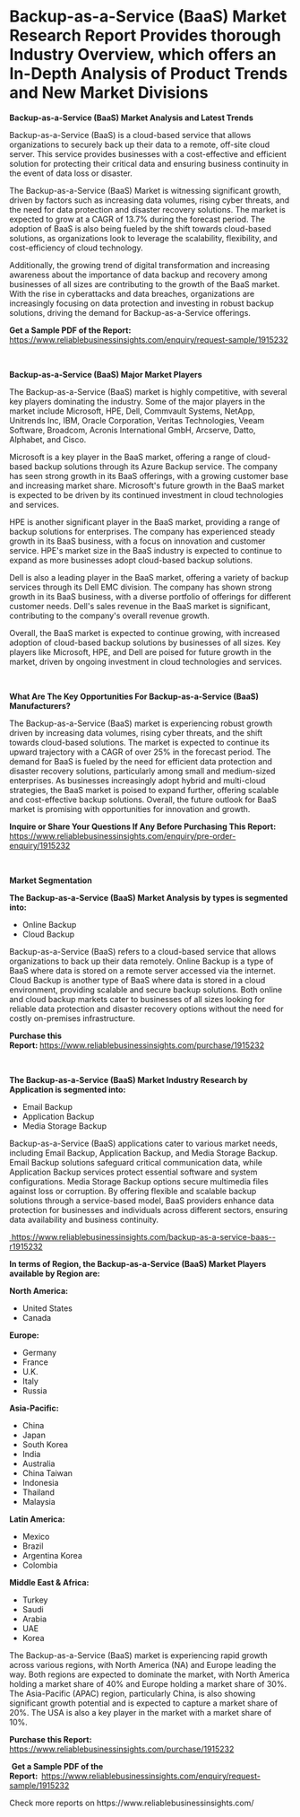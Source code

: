 <p><h1>Backup-as-a-Service (BaaS) Market Research Report Provides thorough Industry Overview, which offers an In-Depth Analysis of Product Trends and New Market Divisions</h1></p><p><strong>Backup-as-a-Service (BaaS) Market Analysis and Latest Trends</strong></p>
<p><p>Backup-as-a-Service (BaaS) is a cloud-based service that allows organizations to securely back up their data to a remote, off-site cloud server. This service provides businesses with a cost-effective and efficient solution for protecting their critical data and ensuring business continuity in the event of data loss or disaster.</p><p>The Backup-as-a-Service (BaaS) Market is witnessing significant growth, driven by factors such as increasing data volumes, rising cyber threats, and the need for data protection and disaster recovery solutions. The market is expected to grow at a CAGR of 13.7% during the forecast period. The adoption of BaaS is also being fueled by the shift towards cloud-based solutions, as organizations look to leverage the scalability, flexibility, and cost-efficiency of cloud technology.</p><p>Additionally, the growing trend of digital transformation and increasing awareness about the importance of data backup and recovery among businesses of all sizes are contributing to the growth of the BaaS market. With the rise in cyberattacks and data breaches, organizations are increasingly focusing on data protection and investing in robust backup solutions, driving the demand for Backup-as-a-Service offerings.</p></p>
<p><strong>Get a Sample PDF of the Report:&nbsp;</strong> <a href="https://www.reliablebusinessinsights.com/enquiry/request-sample/1915232">https://www.reliablebusinessinsights.com/enquiry/request-sample/1915232</a></p>
<p>&nbsp;</p>
<p><strong>Backup-as-a-Service (BaaS) Major Market Players</strong></p>
<p><p>The Backup-as-a-Service (BaaS) market is highly competitive, with several key players dominating the industry. Some of the major players in the market include Microsoft, HPE, Dell, Commvault Systems, NetApp, Unitrends Inc, IBM, Oracle Corporation, Veritas Technologies, Veeam Software, Broadcom, Acronis International GmbH, Arcserve, Datto, Alphabet, and Cisco.</p><p>Microsoft is a key player in the BaaS market, offering a range of cloud-based backup solutions through its Azure Backup service. The company has seen strong growth in its BaaS offerings, with a growing customer base and increasing market share. Microsoft's future growth in the BaaS market is expected to be driven by its continued investment in cloud technologies and services.</p><p>HPE is another significant player in the BaaS market, providing a range of backup solutions for enterprises. The company has experienced steady growth in its BaaS business, with a focus on innovation and customer service. HPE's market size in the BaaS industry is expected to continue to expand as more businesses adopt cloud-based backup solutions.</p><p>Dell is also a leading player in the BaaS market, offering a variety of backup services through its Dell EMC division. The company has shown strong growth in its BaaS business, with a diverse portfolio of offerings for different customer needs. Dell's sales revenue in the BaaS market is significant, contributing to the company's overall revenue growth.</p><p>Overall, the BaaS market is expected to continue growing, with increased adoption of cloud-based backup solutions by businesses of all sizes. Key players like Microsoft, HPE, and Dell are poised for future growth in the market, driven by ongoing investment in cloud technologies and services.</p></p>
<p>&nbsp;</p>
<p><strong>What Are The Key Opportunities For Backup-as-a-Service (BaaS) Manufacturers?</strong></p>
<p><p>The Backup-as-a-Service (BaaS) market is experiencing robust growth driven by increasing data volumes, rising cyber threats, and the shift towards cloud-based solutions. The market is expected to continue its upward trajectory with a CAGR of over 25% in the forecast period. The demand for BaaS is fueled by the need for efficient data protection and disaster recovery solutions, particularly among small and medium-sized enterprises. As businesses increasingly adopt hybrid and multi-cloud strategies, the BaaS market is poised to expand further, offering scalable and cost-effective backup solutions. Overall, the future outlook for BaaS market is promising with opportunities for innovation and growth.</p></p>
<p><strong>Inquire or Share Your Questions If Any Before Purchasing This Report:</strong> <a href="https://www.reliablebusinessinsights.com/enquiry/pre-order-enquiry/1915232">https://www.reliablebusinessinsights.com/enquiry/pre-order-enquiry/1915232</a></p>
<p>&nbsp;</p>
<p><strong>Market Segmentation</strong></p>
<p><strong>The Backup-as-a-Service (BaaS) Market Analysis by types is segmented into:</strong></p>
<p><ul><li>Online Backup</li><li>Cloud Backup</li></ul></p>
<p><p>Backup-as-a-Service (BaaS) refers to a cloud-based service that allows organizations to back up their data remotely. Online Backup is a type of BaaS where data is stored on a remote server accessed via the internet. Cloud Backup is another type of BaaS where data is stored in a cloud environment, providing scalable and secure backup solutions. Both online and cloud backup markets cater to businesses of all sizes looking for reliable data protection and disaster recovery options without the need for costly on-premises infrastructure.</p></p>
<p><strong>Purchase this Report:&nbsp;</strong><a href="https://www.reliablebusinessinsights.com/purchase/1915232">https://www.reliablebusinessinsights.com/purchase/1915232</a></p>
<p>&nbsp;</p>
<p><strong>The Backup-as-a-Service (BaaS) Market Industry Research by Application is segmented into:</strong></p>
<p><ul><li>Email Backup</li><li>Application Backup</li><li>Media Storage Backup</li></ul></p>
<p><p>Backup-as-a-Service (BaaS) applications cater to various market needs, including Email Backup, Application Backup, and Media Storage Backup. Email Backup solutions safeguard critical communication data, while Application Backup services protect essential software and system configurations. Media Storage Backup options secure multimedia files against loss or corruption. By offering flexible and scalable backup solutions through a service-based model, BaaS providers enhance data protection for businesses and individuals across different sectors, ensuring data availability and business continuity.</p></p>
<p><a href="https://www.reliablebusinessinsights.com/backup-as-a-service-baas--r1915232">&nbsp;https://www.reliablebusinessinsights.com/backup-as-a-service-baas--r1915232</a></p>
<p><strong>In terms of Region, the Backup-as-a-Service (BaaS) Market Players available by Region are:</strong></p>
<p>
    <p> <strong> North America: </strong>
        <ul>
            <li>United States</li>
            <li>Canada</li>
        </ul>
        </p> 
    <p> <strong> Europe: </strong>
        <ul>
            <li>Germany</li>
            <li>France</li>
            <li>U.K.</li>
            <li>Italy</li>
            <li>Russia</li>
        </ul>
        </p> 
    <p> <strong> Asia-Pacific: </strong>
        <ul>
            <li>China</li>
            <li>Japan</li>
            <li>South Korea</li>
            <li>India</li>
            <li>Australia</li>
            <li>China Taiwan</li>
            <li>Indonesia</li>
            <li>Thailand</li>
            <li>Malaysia</li>
        </ul>
        </p> 
    <p> <strong> Latin America: </strong>
        <ul>
            <li>Mexico</li>
            <li>Brazil</li>
            <li>Argentina Korea</li>
            <li>Colombia</li>
        </ul>
        </p> 
    <p> <strong> Middle East & Africa: </strong>
        <ul>
            <li>Turkey</li>
            <li>Saudi</li>
            <li>Arabia</li>
            <li>UAE</li>
            <li>Korea</li>
        </ul>
    </p>
    </p>
<p><p>The Backup-as-a-Service (BaaS) market is experiencing rapid growth across various regions, with North America (NA) and Europe leading the way. Both regions are expected to dominate the market, with North America holding a market share of 40% and Europe holding a market share of 30%. The Asia-Pacific (APAC) region, particularly China, is also showing significant growth potential and is expected to capture a market share of 20%. The USA is also a key player in the market with a market share of 10%.</p></p>
<p><strong>Purchase this Report: </strong><a href="https://www.reliablebusinessinsights.com/purchase/1915232">https://www.reliablebusinessinsights.com/purchase/1915232</a></p>
<p>&nbsp;<strong>Get a Sample PDF of the Report:&nbsp;&nbsp;</strong><a href="https://www.reliablebusinessinsights.com/enquiry/request-sample/1915232">https://www.reliablebusinessinsights.com/enquiry/request-sample/1915232</a></p>
<p><strong></strong></p>
<p>Check more reports on https://www.reliablebusinessinsights.com/</p>
